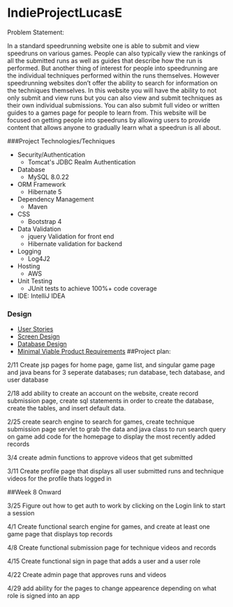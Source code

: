 # IndieProjectLucasE

Problem Statement:

In a standard speedrunning website one is able to submit and view speedruns on various games. People can also typically view the rankings of all the submitted runs as well as guides that describe how the run is performed. But another thing of interest for people into speedrunning are the individual techniques performed within the runs themselves. However speedrunning websites don’t offer the ability to search for information on the techniques themselves. In this website you will have the ability to not only submit and view runs but you can also view and submit techniques as their own individual submissions. You can also submit full video or written guides to a games page for people to learn from. This website will be focused on getting people into speedruns by allowing users to provide content that allows anyone to gradually learn what a speedrun is all about. 

###Project Technologies/Techniques

* Security/Authentication
    * Tomcat's JDBC Realm Authentication
* Database
    * MySQL 8.0.22
* ORM Framework
    * Hibernate 5
* Dependency Management
    * Maven
* CSS
    * Bootstrap 4
* Data Validation
    * jquery Validation for front end
    * Hibernate validation for backend
* Logging
    * Log4J2
* Hosting
    * AWS
* Unit Testing
    * JUnit tests to achieve 100%+ code coverage
* IDE: IntelliJ IDEA  

### Design

* [User Stories](DesignDocuments/UserStories.md)
* [Screen Design](DesignDocuments/ScreenDesigns)
* [Database Design](DesignDocuments/databaseDiagram.png)
* [Minimal Viable Product Requirements](DesignDocuments/MVP.md)
##Project plan:

2/11  Create jsp pages for home page, game list, and singular game page and java beans for 3 seperate databases;
run database, tech database, and user database

2/18 add ability to create an account on the website, create record submission page,
create sql statements in order to create the database, create the tables, and insert default data.

2/25  create search engine to search for games, create technique submission page servlet to grab the data and java class to run search query on game add code for the homepage
to display the most recently added records

3/4 create admin functions to approve videos that get submitted

3/11 Create profile page that displays all user submitted runs and technique videos
for the profile thats logged in

##Week 8 Onward

3/25 Figure out how to get auth to work by clicking on the Login link to start a session

4/1 Create functional search engine for games, and create at least one game page that displays top records

4/8 Create functional submission page for technique videos and records

4/15 Create functional sign in page that adds a user and a user role

4/22 Create admin page that approves runs and videos

4/29 add ability for the pages to change appearence depending on what role is signed into an app




